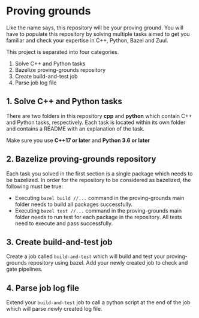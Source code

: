 # Proving grounds

Like the name says, this repository will be your proving ground. You will have to populate this repository by solving multiple tasks aimed to get you familiar and check your expertise in C++, Python, Bazel and Zuul.

This project is separated into four categories.

 1. Solve C++ and Python tasks
 2. Bazelize proving-grounds repository
 3. Create build-and-test job
 4. Parse job log file

## 1.  Solve C++ and Python tasks

There are two folders in this repository **cpp** and **python** which contain C++ and Python tasks, respectively. Each task is located within its own folder and contains a README with an explanation of the task.

Make sure you use **C++17 or later** and **Python 3.6 or later**

## 2. Bazelize proving-grounds repository

Each task you solved in the first section is a single package which needs to be bazelized. In order for the repository to be considered as bazelized, the following must be true:
* Executing `bazel build //...` command in the proving-grounds main folder needs to build all packages successfully. 
* Executing `bazel test //...` command in the proving-grounds main folder needs to run test for each package in the repository. All tests need to execute and pass successfully. 

## 3. Create build-and-test job

Create a job called `build-and-test` which will build and test your proving-grounds repository using bazel. 
Add your newly created job to check and gate pipelines.

## 4. Parse job log file

Extend your `build-and-test` job to call a python script at the end of the job which will parse newly created log file.
